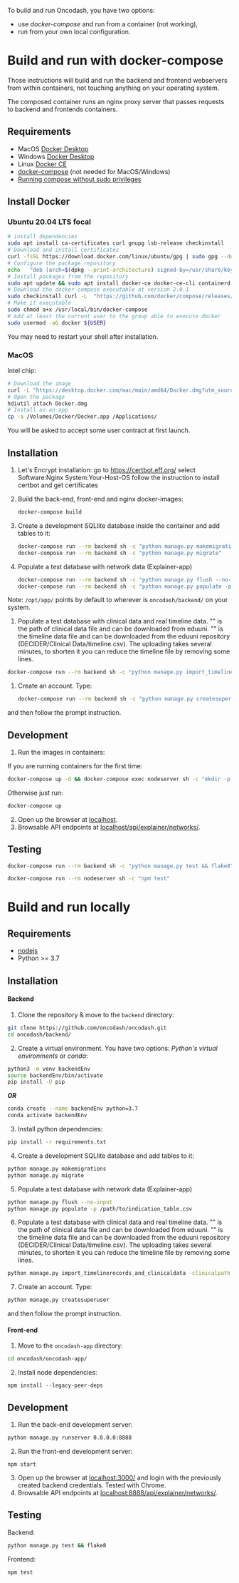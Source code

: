 
To build and run Oncodash, you have two options:
- use *docker-compose* and run from a container (not working),
- run from your own local configuration.


# Build and run with docker-compose

Those instructions will build and run the backend and frontend webservers
from within containers, not touching anything on your operating system.

The composed container runs an nginx proxy server that passes requests to backend and
frontends containers.


## Requirements

- MacOS [Docker Desktop](https://docs.docker.com/desktop/mac/install/)
- Windows [Docker Desktop](https://docs.docker.com/desktop/windows/install/)
- Linux [Docker CE](https://docs.docker.com/engine/install/)
- [docker-compose](https://docs.docker.com/compose/install/) (not needed for MacOS/Windows)
- [Running compose without sudo privileges](https://docs.docker.com/engine/install/linux-postinstall/)


## Install Docker

### Ubuntu 20.04 LTS focal

```bash
# install dependencies
sudo apt install ca-certificates curl gnupg lsb-release checkinstall
# Download and install certificates
curl -fsSL https://download.docker.com/linux/ubuntu/gpg | sudo gpg --dearmor -o /usr/share/keyrings/docker-archive-keyring.gpg
# Configure the package repository
echo   "deb [arch=$(dpkg --print-architecture) signed-by=/usr/share/keyrings/docker-archive-keyring.gpg] https://download.docker.com/linux/ubuntu $(lsb_release -cs) stable" | sudo tee /etc/apt/sources.list.d/docker.list
# Install packages from the repository
sudo apt update && sudo apt install docker-ce docker-ce-cli containerd.io
# Download the docker-compose executable at version 2.0.1
sudo checkinstall curl -L  "https://github.com/docker/compose/releases/download/v2.0.1/docker-compose-$(uname -s)-$(uname -m)" -o /usr/local/docker-compose
# Make it executable
sudo chmod a+x /usr/local/bin/docker-compose
# Add at least the current user to the group able to execute docker
sudo usermod -aG docker ${USER}
```

You may need to restart your shell after installation.


### MacOS

Intel chip:
```bash
# Download the image
curl -L "https://desktop.docker.com/mac/main/amd64/Docker.dmg?utm_source=docker&utm_medium=webreferral&utm_campaign=docs-driven-download-mac-amd64" -o Docker.dmg
# Open the package
hdiutil attach Docker.dmg
# Install as an app
cp -a /Volumes/Docker/Docker.app /Applications/
```

You will be asked to accept some user contract at first launch.


## Installation

1. Let's Encrypt installation: 
go to https://certbot.eff.org/
select Software:Nginx System:Your-Host-OS
follow the instruction to install certbot and get certificates

1. Build the back-end, front-end and nginx docker-images:
    ```sh
    docker-compose build
    ```
1. Create a development SQLlite database inside the container and add tables to it:
    ```sh
    docker-compose run --rm backend sh -c "python manage.py makemigrations"
    docker-compose run --rm backend sh -c "python manage.py migrate"
    ```

1. Populate a test database with network data (Explainer-app)
    ```sh
    docker-compose run --rm backend sh -c "python manage.py flush --no-input"
    docker-compose run --rm backend sh -c "python manage.py populate -p /opt/app/path/to/indf.csv"
    ```
Note: `/opt/app/` points by default to wherever is `oncodash/backend/` on your
system.

1. Populate a test database with clinical data and real timeline data. "<clinical filepath>" is the path of clinical data file and can be downloaded from eduuni. "<timeline filepath>" is the timeline data file and can be downloaded from the eduuni repository (DECIDER/Clinical Data/timeline.csv). The uploading takes several minutes, to shorten it you can reduce the timeline file by removing some lines.
```sh
docker-compose run --rm backend sh -c "python manage.py import_timelinerecords_and_clinicaldata -clinicalpath <clinical filepath> -timelinepath <timeline filepath>"
```

1. Create an account. Type:
    ```sh
    docker-compose run --rm backend sh -c "python manage.py createsuperuser"
    ```
and then follow the prompt instruction.


## Development

1. Run the images in containers:

If you are running containers for the first time:
```sh
docker-compose up -d && docker-compose exec nodeserver sh -c "mkdir -p node_modules/.cache/ && touch node_modules/.cache/.eslintcache && chown -R node:node node_modules/.cache && chmod -R 777 node_modules/.cache/"
```
Otherwise just run:
```sh
docker-compose up
```
2. Open up the browser at [localhost](http://localhost).
3. Browsable API endpoints at [localhost/api/explainer/networks/](http://localhost/api/explainer/networks/).


## Testing

```sh
docker-compose run --rm backend sh -c "python manage.py test && flake8"
```

```sh
docker-compose run --rm nodeserver sh -c "npm test"
```


# Build and run locally

## Requirements

- [nodejs](https://nodejs.org/en/download/)
- Python >= 3.7

## Installation

#### Backend

1. Clone the repository & move to the `backend` directory:
```sh
git clone https://github.com/oncodash/oncodash.git
cd oncodash/backend/
```
2. Create a virtual environment.
You have two options: *Python's virtual environments* or *conda*:
```sh
python3 -m venv backendEnv
source backendEnv/bin/activate
pip install -U pip
```

***OR***

```sh
conda create --name backendEnv python=3.7
conda activate backendEnv
```

3. Install python dependencies:
```sh
pip install -r requirements.txt
```
4. Create a development SQLlite database and add tables to it:
```sh
python manage.py makemigrations
python manage.py migrate
```
5. Populate a test database with network data (Explainer-app)
```sh
python manage.py flush --no-input
python manage.py populate -p /path/to/indication_table.csv
```

6. Populate a test database with clinical data and real timeline data. "<clinical filepath>" is the path of clinical data file and can be downloaded from eduuni. "<timeline filepath>" is the timeline data file and can be downloaded from the eduuni repository (DECIDER/Clinical Data/timeline.csv). The uploading takes several minutes, to shorten it you can reduce the timeline file by removing some lines.
```sh
python manage.py import_timelinerecords_and_clinicaldata -clinicalpath <clinical filepath> -timelinepath <timeline filepath>
```

7. Create an account. Type:
```sh
python manage.py createsuperuser
```
and then follow the prompt instruction.

#### Front-end

1. Move to the `oncodash-app` directory:
```sh
cd oncodash/oncodash-app/
```
2. Install node dependencies:
```
npm install --legacy-peer-deps
```


## Development

1. Run the back-end development server:
```sh
python manage.py runserver 0.0.0.0:8888
```
2. Run the front-end development server:
```
npm start
```
3. Open up the browser at [localhost:3000/](http://localhost:3000/) and login with the previously created backend credentials. Tested with Chrome.
4. Browsable API endpoints at [localhost:8888/api/explainer/networks/](http://localhost:8888/api/explainer/networks/).


## Testing

Backend:
```sh
python manage.py test && flake8
```

Frontend:
```sh
npm test
```


